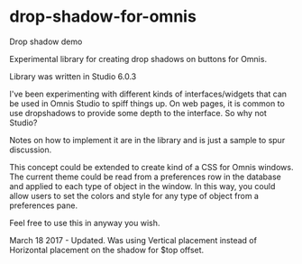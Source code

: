 # drop-shadow-for-omnis

Drop shadow demo

Experimental library for creating drop shadows on buttons for Omnis.

Library was written in Studio 6.0.3

I've been experimenting with different kinds of interfaces/widgets that can be used in Omnis Studio to spiff things up. On web pages, it is common to use dropshadows to provide some depth to the interface. So why not Studio?

Notes on how to implement it are in the library and is just a sample to spur discussion.

This concept could be extended to create kind of a CSS for Omnis windows. The current theme could be read from a preferences row in the database and applied to each type of object in the window. In this way, you could allow users to set the colors and style for any type of object from a preferences pane.

Feel free to use this in anyway you wish.

March 18 2017 - Updated. Was using Vertical placement instead of Horizontal placement on the shadow for $top offset.
